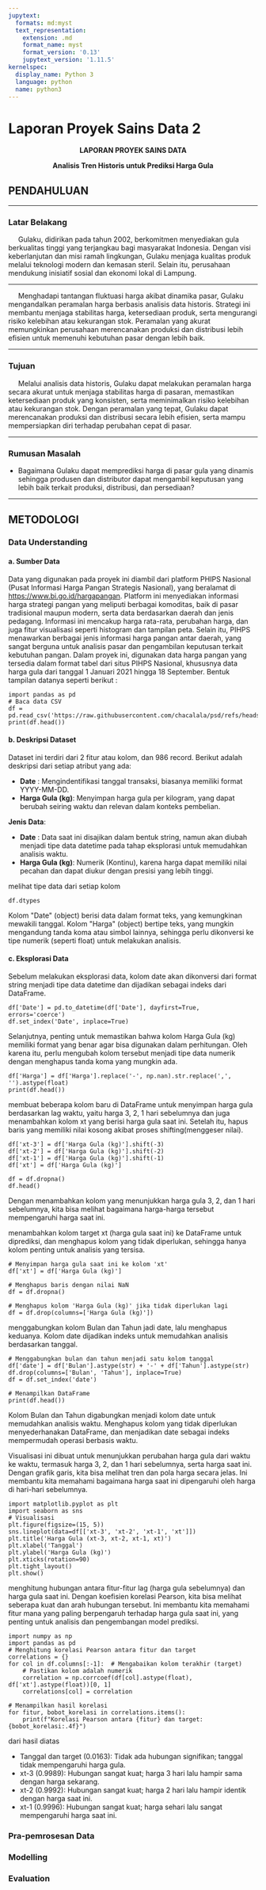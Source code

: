 ```yaml
---
jupytext:
  formats: md:myst
  text_representation:
    extension: .md
    format_name: myst
    format_version: '0.13'
    jupytext_version: '1.11.5'
kernelspec:
  display_name: Python 3
  language: python
  name: python3
---
```

# Laporan Proyek Sains Data 2

<p align="center">
  <strong>LAPORAN PROYEK SAINS DATA</strong>
</p>

<p align="center">
  <strong>Analisis Tren Historis untuk Prediksi Harga Gula</strong><br>
</p>

## PENDAHULUAN
<hr>

### Latar Belakang
<p style="text-indent: 20px;"> Gulaku, didirikan pada tahun 2002, berkomitmen menyediakan gula berkualitas tinggi yang terjangkau bagi masyarakat Indonesia. Dengan visi keberlanjutan dan misi ramah lingkungan, Gulaku menjaga kualitas produk melalui teknologi modern dan kemasan steril. Selain itu, perusahaan mendukung inisiatif sosial dan ekonomi lokal di Lampung.</p>
<hr>
<p style="text-indent: 20px;"> Menghadapi tantangan fluktuasi harga akibat dinamika pasar, Gulaku mengandalkan peramalan harga berbasis analisis data historis. Strategi ini membantu menjaga stabilitas harga, ketersediaan produk, serta mengurangi risiko kelebihan atau kekurangan stok. Peramalan yang akurat memungkinkan perusahaan merencanakan produksi dan distribusi lebih efisien untuk memenuhi kebutuhan pasar dengan lebih baik.</p>
<hr>

### Tujuan
<p style="text-indent: 20px;"> Melalui analisis data historis, Gulaku dapat melakukan peramalan harga secara akurat untuk menjaga stabilitas harga di pasaran, memastikan ketersediaan produk yang konsisten, serta meminimalkan risiko kelebihan atau kekurangan stok. Dengan peramalan yang tepat, Gulaku dapat merencanakan produksi dan distribusi secara lebih efisien, serta mampu mempersiapkan diri terhadap perubahan cepat di pasar.</p>
<hr>

### Rumusan Masalah
<ul style="list-style-type: disc; padding-left: 20px; text-indent: 0;">
    <li>	Bagaimana Gulaku dapat memprediksi harga di pasar gula yang dinamis sehingga produsen dan distributor dapat mengambil keputusan yang lebih baik terkait produksi, distribusi, dan persediaan?</li>
</ul>
<hr>

## METODOLOGI

### Data Understanding

#### a. Sumber Data
Data yang digunakan pada proyek ini diambil dari platform PHIPS Nasional (Pusat Informasi Harga Pangan Strategis Nasional), yang beralamat di https://www.bi.go.id/hargapangan. Platform ini menyediakan informasi harga strategi pangan yang meliputi berbagai komoditas, baik di pasar tradisional maupun modern, serta data berdasarkan daerah dan jenis pedagang. Informasi ini mencakup harga rata-rata, perubahan harga, dan juga fitur visualisasi seperti histogram dan tampilan peta. Selain itu, PIHPS menawarkan berbagai jenis informasi harga pangan antar daerah, yang sangat berguna untuk analisis pasar dan pengambilan keputusan terkait kebutuhan pangan. Dalam proyek ini, digunakan data harga pangan yang tersedia dalam format tabel dari situs PIHPS Nasional, khususnya data harga gula dari tanggal 1 Januari 2021 hingga 18 September. Bentuk tampilan datanya seperti berikut :


```{code-cell} python
import pandas as pd
# Baca data CSV
df = pd.read_csv('https://raw.githubusercontent.com/chacalala/psd/refs/heads/main/Data%20Gula.csv')
print(df.head())
```

#### b. Deskripsi Dataset
Dataset ini terdiri dari 2 fitur atau kolom, dan 986 record. Berikut adalah deskripsi dari setiap atribut yang ada:

- **Date** : Mengindentifikasi tanggal transaksi, biasanya memiliki format YYYY-MM-DD.
- **Harga Gula (kg)**: Menyimpan harga gula per kilogram, yang dapat berubah seiring waktu dan relevan dalam konteks pembelian.

**Jenis Data**:
- **Date** : Data saat ini disajikan dalam bentuk string, namun akan diubah menjadi tipe data datetime pada tahap eksplorasi untuk memudahkan analisis waktu.
- **Harga Gula (kg)**: Numerik (Kontinu), karena harga dapat memiliki nilai pecahan dan dapat diukur dengan presisi yang lebih tinggi.

melihat tipe data dari setiap kolom
```{code-cell} python
df.dtypes
```
Kolom "Date" (object) berisi data dalam format teks, yang kemungkinan mewakili tanggal. Kolom "Harga" (object) bertipe teks, yang mungkin mengandung tanda koma atau simbol lainnya, sehingga perlu dikonversi ke tipe numerik (seperti float) untuk melakukan analisis.

#### c. Eksplorasi Data
Sebelum melakukan eksplorasi data, kolom date akan dikonversi dari format string menjadi tipe data datetime dan dijadikan sebagai indeks dari DataFrame.

```{code-cell} python
df['Date'] = pd.to_datetime(df['Date'], dayfirst=True, errors='coerce')
df.set_index('Date', inplace=True)
```

Selanjutnya, penting untuk memastikan bahwa kolom Harga Gula (kg) memiliki format yang benar agar bisa digunakan dalam perhitungan. Oleh karena itu, perlu mengubah kolom tersebut menjadi tipe data numerik dengan menghapus tanda koma yang mungkin ada.

```{code-cell} python
df['Harga'] = df['Harga'].replace('-', np.nan).str.replace(',', '').astype(float)
print(df.head())
```
membuat beberapa kolom baru di DataFrame untuk menyimpan harga gula berdasarkan lag waktu, yaitu harga 3, 2, 1 hari sebelumnya dan juga menambahkan kolom xt yang berisi harga gula saat ini. Setelah itu, hapus baris yang memiliki nilai kosong akibat proses shifting(menggeser nilai).

```{code-cell} python
df['xt-3'] = df['Harga Gula (kg)'].shift(-3)
df['xt-2'] = df['Harga Gula (kg)'].shift(-2)
df['xt-1'] = df['Harga Gula (kg)'].shift(-1) 
df['xt'] = df['Harga Gula (kg)']

df = df.dropna()
df.head()
```
Dengan menambahkan kolom yang menunjukkan harga gula 3, 2, dan 1 hari sebelumnya, kita bisa melihat bagaimana harga-harga tersebut mempengaruhi harga saat ini.

menambahkan kolom target xt (harga gula saat ini) ke DataFrame untuk diprediksi, dan menghapus kolom yang tidak diperlukan, sehingga hanya kolom penting untuk analisis yang tersisa.

```{code-cell} python
# Menyimpan harga gula saat ini ke kolom 'xt'
df['xt'] = df['Harga Gula (kg)']

# Menghapus baris dengan nilai NaN
df = df.dropna()

# Menghapus kolom 'Harga Gula (kg)' jika tidak diperlukan lagi
df = df.drop(columns=['Harga Gula (kg)']) 
```
menggabungkan kolom Bulan dan Tahun jadi date, lalu menghapus keduanya. Kolom date dijadikan indeks untuk memudahkan analisis berdasarkan tanggal.

```{code-cell} python
# Menggabungkan bulan dan tahun menjadi satu kolom tanggal
df['date'] = df['Bulan'].astype(str) + '-' + df['Tahun'].astype(str)
df.drop(columns=['Bulan', 'Tahun'], inplace=True)
df = df.set_index('date')

# Menampilkan DataFrame
print(df.head())
```
Kolom Bulan dan Tahun digabungkan menjadi kolom date untuk memudahkan analisis waktu. Menghapus kolom yang tidak diperlukan menyederhanakan DataFrame, dan menjadikan date sebagai indeks mempermudah operasi berbasis waktu.

Visualisasi ini dibuat untuk menunjukkan perubahan harga gula dari waktu ke waktu, termasuk harga 3, 2, dan 1 hari sebelumnya, serta harga saat ini. Dengan grafik garis, kita bisa melihat tren dan pola harga secara jelas. Ini membantu kita memahami bagaimana harga saat ini dipengaruhi oleh harga di hari-hari sebelumnya.

```{code-cell} python
import matplotlib.pyplot as plt
import seaborn as sns
# Visualisasi
plt.figure(figsize=(15, 5))
sns.lineplot(data=df[['xt-3', 'xt-2', 'xt-1', 'xt']])
plt.title('Harga Gula (xt-3, xt-2, xt-1, xt)')
plt.xlabel('Tanggal')
plt.ylabel('Harga Gula (kg)')
plt.xticks(rotation=90)
plt.tight_layout()
plt.show()
```
menghitung hubungan antara fitur-fitur lag (harga gula sebelumnya) dan harga gula saat ini. Dengan koefisien korelasi Pearson, kita bisa melihat seberapa kuat dan arah hubungan tersebut. Ini membantu kita memahami fitur mana yang paling berpengaruh terhadap harga gula saat ini, yang penting untuk analisis dan pengembangan model prediksi.

```{code-cell} python
import numpy as np
import pandas as pd
# Menghitung korelasi Pearson antara fitur dan target
correlations = {}
for col in df.columns[:-1]:  # Mengabaikan kolom terakhir (target)
    # Pastikan kolom adalah numerik
    correlation = np.corrcoef(df[col].astype(float), df['xt'].astype(float))[0, 1]
    correlations[col] = correlation

# Menampilkan hasil korelasi
for fitur, bobot_korelasi in correlations.items():
    print(f"Korelasi Pearson antara {fitur} dan target: {bobot_korelasi:.4f}")
```
dari hasil diatas
- Tanggal dan target (0.0163): Tidak ada hubungan signifikan; tanggal tidak mempengaruhi harga gula.
- xt-3 (0.9989): Hubungan sangat kuat; harga 3 hari lalu hampir sama dengan harga sekarang.
- xt-2 (0.9992): Hubungan sangat kuat; harga 2 hari lalu hampir identik dengan harga saat ini.
- xt-1 (0.9996): Hubungan sangat kuat; harga sehari lalu sangat mempengaruhi harga saat ini.
### Pra-pemrosesan Data

### Modelling

### Evaluation
